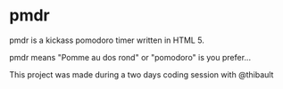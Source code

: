pmdr
====

pmdr is a kickass pomodoro timer written in HTML 5.

pmdr means "Pomme au dos rond" or "pomodoro" is you prefer...

This project was made during a two days coding session with @thibault
